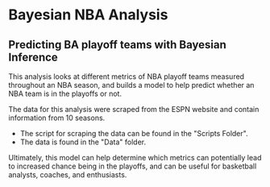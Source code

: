 # Bayesian NBA Analysis
## Predicting BA playoff teams with Bayesian Inference

This analysis looks at different metrics of NBA playoff teams measured throughout an NBA season, and builds a model to help predict whether an NBA team is in the playoffs or not.

The data for this analysis were scraped from the ESPN website and contain information from 10 seasons. 
* The script for scraping the data can be found in the "Scripts Folder".
* The data is found in the "Data" folder.

Ultimately, this model can help determine which metrics can potentially lead to increased chance being in the playoffs, and can be useful for basketball analysts, coaches, and enthusiasts.
